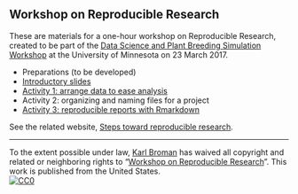 ## Workshop on Reproducible Research

These are materials for a one-hour workshop on Reproducible Research,
created to be part of the
[Data Science and Plant Breeding Simulation Workshop](http://plantsciencesymposium.umn.edu/workshop/schedule)
at the University of Minnesota on 23 March 2017.

- Preparations (to be developed)
- [Introductory slides](Slides/)
- [Activity 1: arrange data to ease analysis](Activity1)
- Activity 2: organizing and naming files for a project
- [Activity 3: reproducible reports with Rmarkdown](Activity3)

See the related website, [Steps toward reproducible research](http://kbroman.org/steps2rr).

---

To the extent possible under law,
[Karl Broman](http://github.com/kbroman) has waived all copyright and
related or neighboring rights to
&ldquo;[Workshop on Reproducible Research](https://github.com/kbroman/RR_Workshop)&rdquo;.
This work is published from the United States.
<br/>
[![CC0](http://i.creativecommons.org/p/zero/1.0/88x31.png)](http://creativecommons.org/publicdomain/zero/1.0/)
